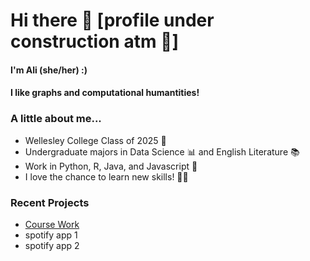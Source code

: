 # Hi there 👋  [profile under construction atm 🚧]

<!--
**alikyrouz/alikyrouz** is a ✨ _special_ ✨ repository because its `README.md` (this file) appears on your GitHub profile.

Here are some ideas to get you started:

- 🔭 I’m currently working on ...
- 🌱 I’m currently learning ...
- 👯 I’m looking to collaborate on ...
- 🤔 I’m looking for help with ...
- 💬 Ask me about ...
- 📫 How to reach me: ...
- 😄 Pronouns: ...
- ⚡ Fun fact: ...
-->

#### I'm Ali (she/her) :) 
#### I like graphs and computational humantities! 

### A little about me...
- Wellesley College Class of 2025 💙
- Undergraduate majors in Data Science 📊 and English Literature 📚
- Work in Python, R, Java, and Javascript 🔢
- I love the chance to learn new skills! 🧑‍💻

### Recent Projects
- [Course Work](https://github.com/alikyrouz/CourseWork)
- spotify app 1
- spotify app 2


